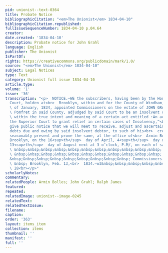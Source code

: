 ```yaml
---
pid: unionist--text-0364
title: Probate Notice
bibliographicCitation: "<em>The Unionist</em> 1834-04-10"
bibliographicCitation.republished: 
fullIssueSequenceNumber: 1834-04-10 p.04.64
creator: 
date.created: '1834-04-10'
description: Probate notice for John Grahl
language: English
publisher: The Unionist
IsPartOf: 
rights: https://creativecommons.org/publicdomain/mark/1.0/
source: "<em>The Unionist</em> 1834-04-10"
subject: Legal Notices
type: Text
category: Unionist full issue 1834-04-10
article.type: 
volume: '1'
issue: '36'
transcription: "<p>  NOTICE.—WE the subscribers, having been by the Hon. Superior
  Court, holden at<br>  Brooklyn, within and for the County of Windham, on the 4<sup>th</sup>
  \ of January, 1834, appointed Commissioners on the estate of JOHN GRAHL, of<br>
  \ Pomfret in said County, adjudged by said Court to be an insolvent debtor,<br>
  \ within the true intent and meaning of a certain act entitled :An act to<br>  authorize
  the Superior Court to grant relief in certain cases of Insolvency,”<br>  hereby
  give public notice that we will meet to receive, adjust and ascertain<br>  the several
  debts due and owing by said insolvent debtor, to such of his<br>  creditors as shall
  seasonably present and prove the same, at the office of<br>  Armin Bolles in said
  Brooklyn, on the 16<sup>th</sup>  day of April, 4<sup>th</sup>  day of June and
  13<sup>th</sup>  day of August next at 3 o’clock, P.M/, on each of said days.<br></p><p>
  \ &nbsp;&nbsp;&nbsp;&nbsp;&nbsp;&nbsp;&nbsp;&nbsp;&nbsp;&nbsp;&nbsp; RALPH<br>  JAMES,<br></p><p>
  \ &nbsp;&nbsp;&nbsp;&nbsp;&nbsp;&nbsp;&nbsp;&nbsp;&nbsp;&nbsp;&nbsp; ARMIN<br>  BOLLES,
  &nbsp;&nbsp;&nbsp;&nbsp;&nbsp;&nbsp;&nbsp;&nbsp;&nbsp; Commissioners.<br></p><p>
  \ &nbsp; Brooklyn, Feb. 13,<br>  1834.—w3&nbsp;&nbsp;&nbsp;&nbsp;&nbsp;&nbsp;&nbsp;&nbsp;&nbsp;&nbsp;&nbsp;&nbsp;&nbsp;&nbsp;&nbsp;&nbsp;&nbsp;&nbsp;&nbsp;&nbsp;&nbsp;&nbsp;&nbsp;&nbsp;&nbsp;&nbsp;&nbsp;&nbsp;&nbsp;&nbsp;&nbsp;&nbsp;&nbsp;&nbsp;&nbsp;&nbsp;&nbsp;&nbsp;&nbsp;&nbsp;&nbsp;&nbsp;&nbsp;&nbsp;&nbsp;<br>
  \ 28<br></p>"
scholarlyNotes: 
commentary: 
relatedPeople: Armin Bolles; John Grahl; Ralph James
featured: 
repeated: 
relatedImage: unionist--image-0245
relatedText: 
relatedTextIssue: 
filename: 
caption: 
order: '363'
layout: items_item
collection: items
thumbnail: ''
manifest: ''
full: ''
---
```

